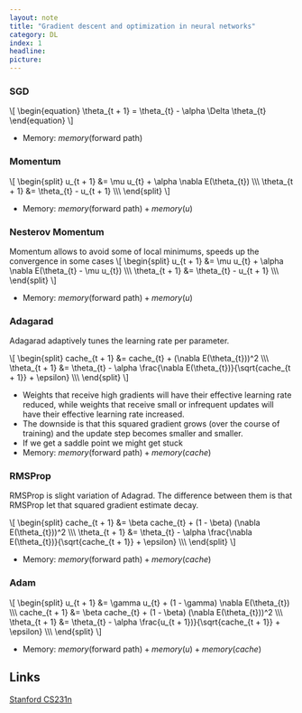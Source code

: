 ```yaml
---
layout: note
title: "Gradient descent and optimization in neural networks"
category: DL
index: 1
headline: 
picture: 
---
```

### SGD
\\[
\begin{equation}
\theta_{t + 1} = \theta_{t} - \alpha \Delta \theta_{t}
\end{equation}
\\]

- Memory: $memory(\text{forward path})$
  
### Momentum
\\[
\begin{split}
u_{t + 1} &= \mu u_{t} +  \alpha \nabla E(\theta_{t}) \\\\\\
\theta_{t + 1} &= \theta_{t} - u_{t + 1} \\\\\\
\end{split}
\\]

- Memory: $memory(\text{forward path}) + memory(u)$
  
### Nesterov Momentum
Momentum allows to avoid some of local minimums, speeds up the convergence in some cases
\\[
\begin{split}
u_{t + 1} &= \mu u_{t} +  \alpha \nabla E(\theta_{t} - \mu u_{t}) \\\\\\
\theta_{t + 1} &= \theta_{t} - u_{t + 1} \\\\\\
\end{split}
\\]

- Memory: $memory(\text{forward path}) + memory(u)$
 
### Adagarad
Adagarad adaptively tunes the learning rate per parameter.

\\[
\begin{split}
cache_{t + 1} &= cache_{t} +  (\nabla E(\theta_{t}))^2 \\\\\\
\theta_{t + 1} &= \theta_{t} - \alpha \frac{\nabla E(\theta_{t})}{\sqrt{cache_{t + 1}} + \epsilon} \\\\\\
\end{split}
\\]

- Weights that receive high gradients will have their effective learning rate reduced,
  while weights that receive small or infrequent updates will have their effective learning rate increased. 
- The downside is that this squared gradient grows (over the course of training) and the update step becomes smaller and smaller.
- If we get a saddle point we might get stuck
- Memory: $memory(\text{forward path}) + memory(cache)$
  
### RMSProp
RMSProp is slight variation of Adagrad.
The difference between them is that RMSProp let that squared gradient estimate decay.

\\[
\begin{split}
cache_{t + 1} &= \beta cache_{t} + (1 - \beta) (\nabla E(\theta_{t}))^2 \\\\\\
\theta_{t + 1} &= \theta_{t} - \alpha \frac{\nabla E(\theta_{t})}{\sqrt{cache_{t + 1}} + \epsilon} \\\\\\
\end{split}
\\]

- Memory: $memory(\text{forward path}) + memory(cache)$

### Adam

\\[
\begin{split}
u_{t + 1} &= \gamma u_{t} +  (1 - \gamma) \nabla E(\theta_{t}) \\\\\\
cache_{t + 1} &= \beta cache_{t} + (1 - \beta) (\nabla E(\theta_{t}))^2 \\\\\\
\theta_{t + 1} &= \theta_{t} - \alpha \frac{u_{t + 1})}{\sqrt{cache_{t + 1}} + \epsilon} \\\\\\
\end{split}
\\]

- Memory: $memory(\text{forward path}) + memory(u) + memory(cache)$


## Links

[Stanford CS231n](https://cs231n.github.io/neural-networks-3/)